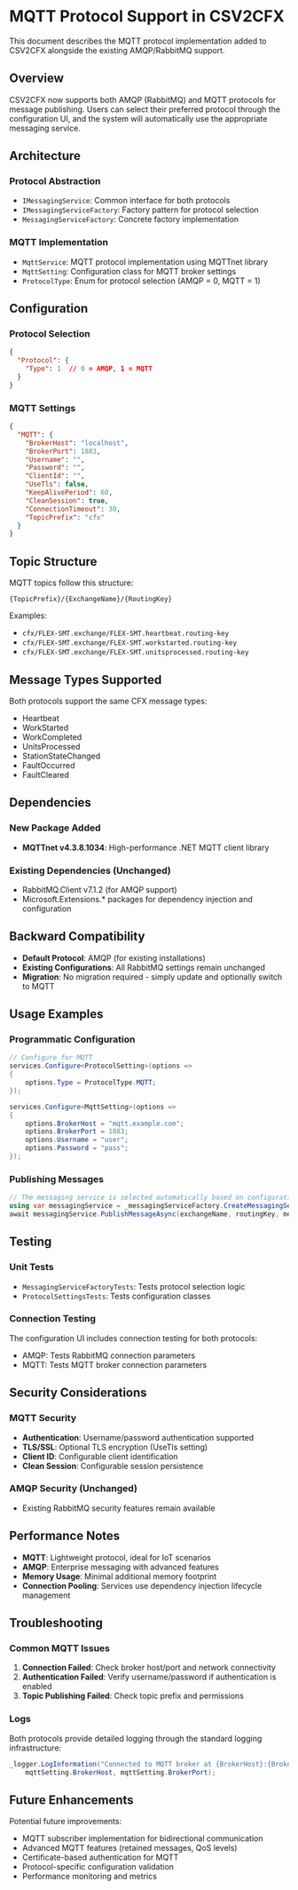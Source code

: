 # MQTT Protocol Support in CSV2CFX

This document describes the MQTT protocol implementation added to CSV2CFX alongside the existing AMQP/RabbitMQ support.

## Overview

CSV2CFX now supports both AMQP (RabbitMQ) and MQTT protocols for message publishing. Users can select their preferred protocol through the configuration UI, and the system will automatically use the appropriate messaging service.

## Architecture

### Protocol Abstraction
- `IMessagingService`: Common interface for both protocols
- `IMessagingServiceFactory`: Factory pattern for protocol selection
- `MessagingServiceFactory`: Concrete factory implementation

### MQTT Implementation
- `MqttService`: MQTT protocol implementation using MQTTnet library
- `MqttSetting`: Configuration class for MQTT broker settings
- `ProtocolType`: Enum for protocol selection (AMQP = 0, MQTT = 1)

## Configuration

### Protocol Selection
```json
{
  "Protocol": {
    "Type": 1  // 0 = AMQP, 1 = MQTT
  }
}
```

### MQTT Settings
```json
{
  "MQTT": {
    "BrokerHost": "localhost",
    "BrokerPort": 1883,
    "Username": "",
    "Password": "",
    "ClientId": "",
    "UseTls": false,
    "KeepAlivePeriod": 60,
    "CleanSession": true,
    "ConnectionTimeout": 30,
    "TopicPrefix": "cfx"
  }
}
```

## Topic Structure

MQTT topics follow this structure:
```
{TopicPrefix}/{ExchangeName}/{RoutingKey}
```

Examples:
- `cfx/FLEX-SMT.exchange/FLEX-SMT.heartbeat.routing-key`
- `cfx/FLEX-SMT.exchange/FLEX-SMT.workstarted.routing-key`
- `cfx/FLEX-SMT.exchange/FLEX-SMT.unitsprocessed.routing-key`

## Message Types Supported

Both protocols support the same CFX message types:
- Heartbeat
- WorkStarted
- WorkCompleted
- UnitsProcessed
- StationStateChanged
- FaultOccurred
- FaultCleared

## Dependencies

### New Package Added
- **MQTTnet v4.3.8.1034**: High-performance .NET MQTT client library

### Existing Dependencies (Unchanged)
- RabbitMQ.Client v7.1.2 (for AMQP support)
- Microsoft.Extensions.* packages for dependency injection and configuration

## Backward Compatibility

- **Default Protocol**: AMQP (for existing installations)
- **Existing Configurations**: All RabbitMQ settings remain unchanged
- **Migration**: No migration required - simply update and optionally switch to MQTT

## Usage Examples

### Programmatic Configuration
```csharp
// Configure for MQTT
services.Configure<ProtocolSetting>(options => 
{
    options.Type = ProtocolType.MQTT;
});

services.Configure<MqttSetting>(options => 
{
    options.BrokerHost = "mqtt.example.com";
    options.BrokerPort = 1883;
    options.Username = "user";
    options.Password = "pass";
});
```

### Publishing Messages
```csharp
// The messaging service is selected automatically based on configuration
using var messagingService = _messagingServiceFactory.CreateMessagingService();
await messagingService.PublishMessageAsync(exchangeName, routingKey, message);
```

## Testing

### Unit Tests
- `MessagingServiceFactoryTests`: Tests protocol selection logic
- `ProtocolSettingsTests`: Tests configuration classes

### Connection Testing
The configuration UI includes connection testing for both protocols:
- AMQP: Tests RabbitMQ connection parameters
- MQTT: Tests MQTT broker connection parameters

## Security Considerations

### MQTT Security
- **Authentication**: Username/password authentication supported
- **TLS/SSL**: Optional TLS encryption (UseTls setting)
- **Client ID**: Configurable client identification
- **Clean Session**: Configurable session persistence

### AMQP Security (Unchanged)
- Existing RabbitMQ security features remain available

## Performance Notes

- **MQTT**: Lightweight protocol, ideal for IoT scenarios
- **AMQP**: Enterprise messaging with advanced features
- **Memory Usage**: Minimal additional memory footprint
- **Connection Pooling**: Services use dependency injection lifecycle management

## Troubleshooting

### Common MQTT Issues
1. **Connection Failed**: Check broker host/port and network connectivity
2. **Authentication Failed**: Verify username/password if authentication is enabled
3. **Topic Publishing Failed**: Check topic prefix and permissions

### Logs
Both protocols provide detailed logging through the standard logging infrastructure:
```csharp
_logger.LogInformation("Connected to MQTT broker at {BrokerHost}:{BrokerPort}", 
    mqttSetting.BrokerHost, mqttSetting.BrokerPort);
```

## Future Enhancements

Potential future improvements:
- MQTT subscriber implementation for bidirectional communication
- Advanced MQTT features (retained messages, QoS levels)
- Certificate-based authentication for MQTT
- Protocol-specific configuration validation
- Performance monitoring and metrics